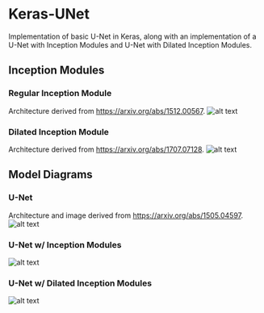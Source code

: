 # Keras-UNet #
Implementation of basic U-Net in Keras, along with an implementation of a U-Net with Inception Modules and U-Net with Dilated Inception Modules.

## Inception Modules ##

### Regular Inception Module ###
Architecture derived from https://arxiv.org/abs/1512.00567.
![alt text](https://github.com/danielenricocahall/Keras-UNet/blob/master/Figures/inceptionmodule.png)

### Dilated Inception Module ###
Architecture derived from https://arxiv.org/abs/1707.07128.
![alt text](https://github.com/danielenricocahall/Keras-UNet/blob/master/Figures/dilatedinceptionmodule.png)


## Model Diagrams ##

### U-Net ###
Architecture and image derived from https://arxiv.org/abs/1505.04597.
![alt text](https://github.com/danielenricocahall/Keras-UNet/blob/master/Figures/unet.png)

### U-Net w/ Inception Modules ###

![alt text](https://github.com/danielenricocahall/Keras-UNet/blob/master/Figures/unet_with_inception.png)
### U-Net w/ Dilated Inception Modules ###
![alt text](https://github.com/danielenricocahall/Keras-UNet/blob/master/Figures/unet_with_dilated_inception.png)





